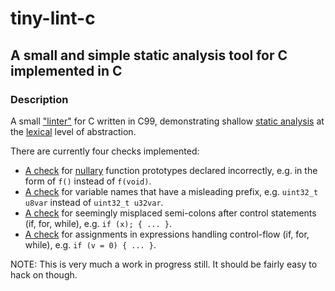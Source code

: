 # tiny-lint-c
## A small and simple static analysis tool for C implemented in C
### Description

A small ["linter"](https://en.wikipedia.org/wiki/Lint_(software)) for C written in C99, demonstrating shallow [static analysis](https://en.wikipedia.org/wiki/Static_program_analysis) at the [lexical](https://en.wikipedia.org/wiki/Lexical_analysis) level of abstraction.

There are currently four checks implemented:

- [A check](https://github.com/kokke/tiny-lint-c/blob/master/src/check_missing_void.c) for [nullary](https://en.wikipedia.org/wiki/Arity#Examples) function prototypes declared incorrectly, e.g. in the form of `f()` instead of `f(void)`.
- [A check](https://github.com/kokke/tiny-lint-c/blob/master/src/check_misleading_var_name.c) for variable names that have a misleading prefix, e.g. `uint32_t u8var` instead of `uint32_t u32var`.
- [A check](https://github.com/kokke/tiny-lint-c/blob/master/src/check_smcln_after_ctrl_stmt.c) for seemingly misplaced semi-colons after control statements (if, for, while), e.g. `if (x); { ... }`.
- [A check](https://github.com/kokke/tiny-lint-c/blob/master/src/check_assign_in_ctrl_stmt.c) for assignments in expressions handling control-flow (if, for, while), e.g. `if (v = 0) { ... }`.



NOTE: This is very much a work in progress still. It should be fairly easy to hack on though.

